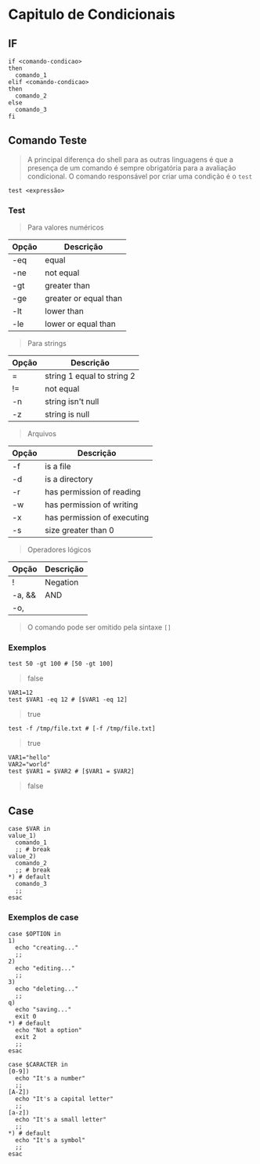 # Capitulo de Condicionais
## IF
``` shell
if <comando-condicao>
then
  comando_1
elif <comando-condicao>
then
  comando_2
else
  comando_3
fi
```
## Comando Teste
> A principal diferença do shell para as outras linguagens é que a presença de
> um comando é sempre obrigatória para a avaliação condicional. O comando
> responsável por criar uma condição é o `test`

``` shell
test <expressão>
```
### Test
> Para valores numéricos

| Opção | Descrição             |
|-------|-----------------------|
| -eq   | equal                 |
| -ne   | not equal             |
| -gt   | greater than          |
| -ge   | greater or equal than |
| -lt   | lower than            |
| -le   | lower or equal than   |

> Para strings

| Opção | Descrição                  |
|-------|----------------------------|
| =     | string 1 equal to string 2 |
| !=    | not equal                  |
| -n    | string isn't null          |
| -z    | string is null             |

> Arquivos

| Opção | Descrição                   |
|-------|-----------------------------|
| -f    | is a file                   |
| -d    | is a directory              |
| -r    | has permission of reading   |
| -w    | has permission of writing   |
| -x    | has permission of executing |
| -s    | size greater than 0         |

> Operadores lógicos

| Opção  | Descrição |
|--------|-----------|
|   !    | Negation  |
| -a, && | AND       |
| -o, || | OR        |

> O comando pode ser omitido pela sintaxe `[]`

### Exemplos
``` shell
test 50 -gt 100 # [50 -gt 100]
```
> false
``` shell
VAR1=12
test $VAR1 -eq 12 # [$VAR1 -eq 12]
```
> true
``` shell
test -f /tmp/file.txt # [-f /tmp/file.txt]
```
> true
``` shell
VAR1="hello"
VAR2="world"
test $VAR1 = $VAR2 # [$VAR1 = $VAR2]
```
> false

## Case
``` shell
case $VAR in
value_1)
  comando_1
  ;; # break
value_2)
  comando_2
  ;; # break
*) # default
  comando_3
  ;;
esac
```

### Exemplos de case
``` shell
case $OPTION in
1)
  echo "creating..."
  ;;
2)
  echo "editing..."
  ;;
3)
  echo "deleting..."
  ;;
q)
  echo "saving..."
  exit 0
*) # default
  echo "Not a option"
  exit 2
  ;;
esac
```

``` shell
case $CARACTER in
[0-9])
  echo "It's a number"
  ;;
[A-Z])
  echo "It's a capital letter"
  ;;
[a-z])
  echo "It's a small letter"
  ;;
*) # default
  echo "It's a symbol"
  ;;
esac
```
